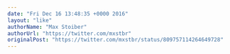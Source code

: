 ```yaml
---
date: "Fri Dec 16 13:48:35 +0000 2016"
layout: "like"
authorName: "Max Stoiber"
authorUrl: "https://twitter.com/mxstbr"
originalPost: "https://twitter.com/mxstbr/status/809757114264649728"
---
```


